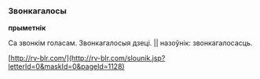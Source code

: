 ### Звонкагалосы
**прыметнік**

Са звонкім голасам. Звонкагалосыя дзеці. || назоўнік: звонкагалосасць.

<a rel="author">[http://rv-blr.com/](http://rv-blr.com/slounik.jsp?letterId=0&maskId=0&pageId=1128)</a>
